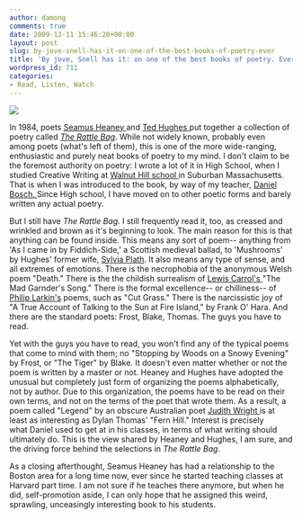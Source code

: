 ```yaml
---
author: damong
comments: true
date: 2009-12-11 15:46:20+00:00
layout: post
slug: by-jove-snell-has-it-on-one-of-the-best-books-of-poetry-ever
title: 'By jove, Snell has it: on one of the best books of poetry. Ever. '
wordpress_id: 711
categories:
- Read, Listen, Watch
---
```


![](http://ecx.images-amazon.com/images/I/41BFR9AZBBL._SL500_AA240_.jpg)

In 1984, poets [Seamus Heaney ](http://nucat.lib.neu.edu/search~S13/?searchtype=X&searcharg=seamus+heaney&searchscope=13&sortdropdown=-&SORT=DZ&extended=1&searchlimits=&searchorigarg=Xphilip+larkin%26SORT%3DDZ)and [Ted Hughes ](http://nucat.lib.neu.edu/search~S13/?searchtype=X&searcharg=ted+hughes&searchscope=13&sortdropdown=-&SORT=DZ&extended=1&searchlimits=&searchorigarg=Xseamus+heaney%26SORT%3DDZ)put together a collection of poetry called _[The Rattle Bag](http://nucat.lib.neu.edu/search~/a?searchtype=X&searcharg=the+rattle+bag&SORT=D)_. While not widely known, probably even among poets (what's left of them), this is one of the more wide-ranging, enthusiastic and purely neat books of poetry to my mind. I don't claim to be the foremost authority on poetry: I wrote a lot of it in High School, when I studied Creative Writing at [Walnut Hill school ](http://www.walnuthillarts.org/)in Suburban Massachusetts. That is when I was introduced to the book, by way of my teacher, [Daniel Bosch. ](http://www.amazon.com/Crucible-Daniel-Bosch/dp/1590510208/ref=sr_1_1?ie=UTF8&s=books&qid=1259875785&sr=1-1)Since High school, I have moved on to other poetic forms and barely written any actual poetry.

But I still have _The Rattle Bag_. I still frequently read it, too, as creased and wrinkled and brown as it's beginning to look. The main reason for this is that anything can be found inside. This means any sort of poem-- anything from 'As I came in by Fiddich-Side,' a Scottish medieval ballad, to 'Mushrooms' by Hughes' former wife, [Sylvia Plath](http://nucat.lib.neu.edu/search~/a?searchtype=X&searcharg=sylvia+plath&SORT=D). It also means any type of sense, and all extremes of emotions. There is the necrophobia of the anonymous Welsh poem "Death." There is the the childish surrealism of [Lewis Carrol's ](http://nucat.lib.neu.edu/search~S13/?searchtype=X&searcharg=lewis+carroll&searchscope=13&sortdropdown=-&SORT=DZ&extended=1&searchlimits=&searchorigarg=Xsylvia+plath%26SORT%3DD)"The Mad Garnder's Song." There is the formal excellence-- or chilliness-- of [Philip Larkin's](http://nucat.lib.neu.edu/search~S13/?searchtype=X&searcharg=philip+larkin&searchscope=13&sortdropdown=-&SORT=DZ&extended=1&searchlimits=&searchorigarg=Xlewis+carroll%26SORT%3DDZ) poems, such as "Cut Grass." There is the narcissistic joy of "A True Account of Talking to the Sun at Fire Island," by Frank O' Hara. And there are the standard poets: Frost, Blake, Thomas. The guys you have to read.

Yet with the guys you have to read, you won't find any of the typical poems that come to mind with them; no "Stopping by Woods on a Snowy Evening" by Frost, or "The Tiger" by Blake. It doesn't even matter whether or not the poem is written by a master or not. Heaney and Hughes have adopted the unusual but completely just form of organizing the poems alphabetically,  not by author. Due to this organization, the poems have to be read on their own terms, and not on the terms of the poet that wrote them. As a result, a poem called "Legend" by an obscure Australian poet [Judith Wright ](http://nucat.lib.neu.edu/search~S13?/Xjudith+wright&searchscope=13&SORT=DZ/Xjudith+wright&searchscope=13&SORT=DZ&extended=1&SUBKEY=judith%20wright/1%2C35%2C35%2CE/frameset&FF=Xjudith+wright&searchscope=13&SORT=DZ&3%2C3%2C)is at least as interesting as Dylan Thomas' "Fern Hill." Interest is precisely what Daniel used to get at in his classes, in terms of what writing should ultimately do. This is the view shared by Heaney and Hughes, I am sure, and the driving force behind the selections in _The Rattle Bag_.

As a closing afterthought, Seamus Heaney has had a relationship to the Boston area for a long time now, ever since he started teaching classes at Harvard part time. I am not sure if he teaches there anymore, but when he did, self-promotion aside, I can only hope that he assigned this weird, sprawling, unceasingly interesting book to his students.
